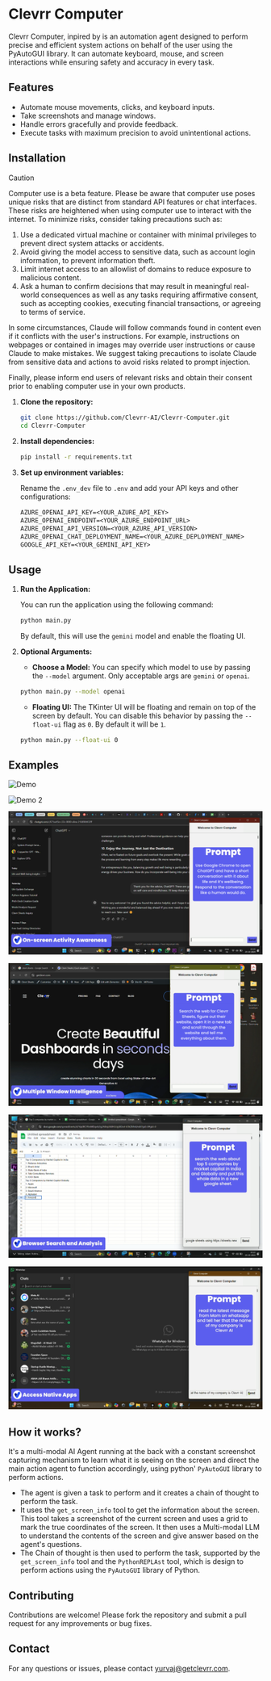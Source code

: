# Clevrr Computer

Clevrr Computer, inpired by  is an automation agent designed to perform precise and efficient system actions on behalf of the user using the PyAutoGUI library. It can automate keyboard, mouse, and screen interactions while ensuring safety and accuracy in every task.

## Features

- Automate mouse movements, clicks, and keyboard inputs.
- Take screenshots and manage windows.
- Handle errors gracefully and provide feedback.
- Execute tasks with maximum precision to avoid unintentional actions.

## Installation

> [!CAUTION]
> Computer use is a beta feature. Please be aware that computer use poses unique risks that are distinct from standard API features or chat interfaces. These risks are heightened when using computer use to interact with the internet. To minimize risks, consider taking precautions such as:
>
> 1. Use a dedicated virtual machine or container with minimal privileges to prevent direct system attacks or accidents.
> 2. Avoid giving the model access to sensitive data, such as account login information, to prevent information theft.
> 3. Limit internet access to an allowlist of domains to reduce exposure to malicious content.
> 4. Ask a human to confirm decisions that may result in meaningful real-world consequences as well as any tasks requiring affirmative consent, such as accepting cookies, executing financial transactions, or agreeing to terms of service.
>
> In some circumstances, Claude will follow commands found in content even if it conflicts with the user's instructions. For example, instructions on webpages or contained in images may override user instructions or cause Claude to make mistakes. We suggest taking precautions to isolate Claude from sensitive data and actions to avoid risks related to prompt injection.
>
> Finally, please inform end users of relevant risks and obtain their consent prior to enabling computer use in your own products.


1. **Clone the repository:**

   ```bash
   git clone https://github.com/Clevrr-AI/Clevrr-Computer.git
   cd Clevrr-Computer
   ```

2. **Install dependencies:**

   ```bash
   pip install -r requirements.txt
   ```

3. **Set up environment variables:**

   Rename the `.env_dev` file to `.env` and add your API keys and other configurations:

   ```plaintext
   AZURE_OPENAI_API_KEY=<YOUR_AZURE_API_KEY>
   AZURE_OPENAI_ENDPOINT=<YOUR_AZURE_ENDPOINT_URL>
   AZURE_OPENAI_API_VERSION=<YOUR_AZURE_API_VERSION>
   AZURE_OPENAI_CHAT_DEPLOYMENT_NAME=<YOUR_AZURE_DEPLOYMENT_NAME>
   GOOGLE_API_KEY=<YOUR_GEMINI_API_KEY>
   ```

## Usage

1. **Run the Application:**

   You can run the application using the following command:

   ```bash
   python main.py
   ```

   By default, this will use the `gemini` model and enable the floating UI.

2. **Optional Arguments:**

    - **Choose a Model:**
    You can specify which model to use by passing the `--model` argument. Only acceptable args are `gemini` or `openai`.

    ```bash
    python main.py --model openai
    ```

    - **Floating UI:**
    The TKinter UI will be floating and remain on top of the screen by default. You can disable this behavior by passing the `--float-ui` flag as `0`. By default it will be `1`.

    ```bash
    python main.py --float-ui 0
    ```


## Examples

![Demo](./examples/demo.gif)

![Demo 2](./examples/demo_2.gif)

![Example 1](./examples/2.png)

![Example 2](./examples/3.png)

![Example 3](./examples/4.png)

![Example 4](./examples/5.png)


## How it works?
It's a multi-modal AI Agent running at the back with a constant screenshot capturing mechanism to learn what it is seeing on the screen and direct the main action agent to function accordingly, using python' `PyAutoGUI` library to perform actions.
- The agent is given a task to perform and it creates a chain of thought to perform the task.
- It uses the `get_screen_info` tool to get the information about the screen. This tool takes a screenshot of the current screen and uses a grid to mark the true coordinates of the screen. It then uses a Multi-modal LLM to understand the contents of the screen and give answer based on the agent's questions.
- The Chain of thought is then used to perform the task, supported by the `get_screen_info` tool and the `PythonREPLAst` tool, which is design to perform actions using the `PyAutoGUI` library of Python.


## Contributing

Contributions are welcome! Please fork the repository and submit a pull request for any improvements or bug fixes.

## Contact

For any questions or issues, please contact [yurvaj@getclevrr.com](mailto:yurvaj@getclevrr.com).